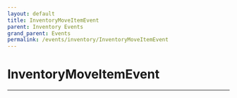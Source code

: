 ```yaml
---
layout: default
title: InventoryMoveItemEvent
parent: Inventory Events
grand_parent: Events
permalink: /events/inventory/InventoryMoveItemEvent
---
```


# InventoryMoveItemEvent

---

